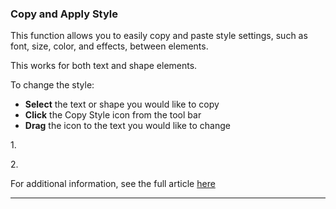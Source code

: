 ### Copy and Apply Style

This function allows you to easily copy and paste style settings, such as font, size, color, and effects, between elements.

This works for both text and shape elements. 

To change the style: 

  * **Select** the text or shape you would like to copy 
  * **Click** the Copy Style icon from the tool bar
  * **Drag** the icon to the text you would like to change



1\. 

2\.

For additional information, see the full article [here](https://support.optisigns.com/hc/en-us/articles/41432385864595)

---
